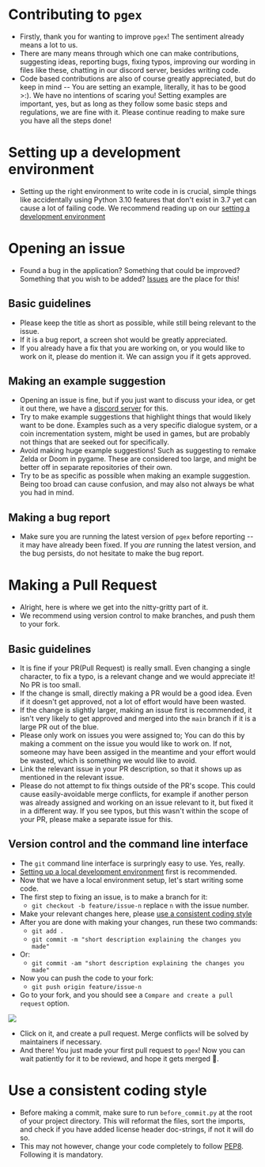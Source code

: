 # Contributing to `pgex`
  - Firstly, thank you for wanting to improve `pgex`! The sentiment already means a lot to us.
  - There are many means through which one can make contributions, suggesting ideas, reporting bugs, fixing typos, improving our wording in files like these, chatting in our discord server, besides writing code.
  - Code based contributions are also of course greatly appreciated, but do keep in mind -- You are setting an example, literally, it has to be good >:). We have no intentions of scaring you! Setting examples are important, yes, but as long as they follow some basic steps and regulations, we are fine with it. Please continue reading to make sure you have all the steps done!

# Setting up a development environment
  - Setting up the right environment to write code in is crucial, simple things like accidentally using Python 3.10 features that don't exist in 3.7 yet can cause a lot of failing code. We recommend reading up on our [setting a development environment](https://github.com/Matiiss/pygame_examples/blob/main/SETUP.md)


# Opening an issue
  - Found a bug in the application? Something that could be improved? Something that you wish to be added? [Issues](https://github.com/Matiiss/pygame_examples/issues) are the place for this! 
## Basic guidelines
  - Please keep the title as short as possible, while still being relevant to the issue.
  - If it is a bug report, a screen shot would be greatly appreciated.
  - If you already have a fix that you are working on, or you would like to work on it, please do mention it. We can assign you if it gets approved.
## Making an example suggestion
  - Opening an issue is fine, but if you just want to discuss your idea, or get it out there, we have a [discord server](https://discord.gg/DCGyWedkde) for this. 
  - Try to make example suggestions that highlight things that would likely want to be done. Examples such as a very specific dialogue system, or a coin incrementation system, might be used in games, but are probably not things that are seeked out for specifically. 
  - Avoid making huge example suggestions! Such as suggesting to remake Zelda or Doom in pygame. These are considered too large, and might be better off in separate repositories of their own.
  - Try to be as specific as possible when making an example suggestion. Being too broad can cause confusion, and may also not always be what you had in mind.
## Making a bug report 
  - Make sure you are running the latest version of `pgex` before reporting -- it may have already been fixed. If you *are* running the latest version, and the bug persists, do not hesitate to make the bug report. 

# Making a Pull Request
  - Alright, here is where we get into the nitty-gritty part of it. 
  - We recommend using version control to make branches, and push them to your fork.
## Basic guidelines
  - It is fine if your PR(Pull Request) is really small. Even changing a single character, to fix a typo, is a relevant change and we would appreciate it! No PR is too small.
  - If the change is small, directly making a PR would be a good idea. Even if it doesn't get approved, not a lot of effort would have been wasted.
  - If the change is slightly larger, making an issue first is recommended, it isn't very likely to get approved and merged into the `main` branch if it is a large PR out of the blue.
  - Please only work on issues you were assigned to; You can do this by making a comment on the issue you would like to work on. If not, someone may have been assiged in the meantime and your effort would be wasted, which is something we would like to avoid. 
  - Link the relevant issue in your PR description, so that it shows up as mentioned in the relevant issue.
  - Please do not attempt to fix things outside of the PR's scope. This could cause easily-avoidable merge conflicts, for example if another person was already assigned and working on an issue relevant to it, but fixed it in a different way. If you see typos, but this wasn't within the scope of your PR, please make a separate issue for this.
## Version control and the command line interface
  - The `git` command line interface is surpringly easy to use. Yes, really.
  - [Setting up a local development environment](https://github.com/Matiiss/pygame_examples/blob/main/SETUP.md) first is recommended.
  - Now that we have a local environment setup, let's start writing some code.
  - The first step to fixing an issue, is to make a branch for it:
  	- `git checkout -b feature/issue-n` replace `n` with the issue number.
  - Make your relevant changes here, please [use a consistent coding style](https://github.com/Matiiss/pygame_examples/blob/main/SETUP.md#use-a-consistent-coding-style)
  - After you are done with making your changes, run these two commands:
  	- `git add .`
  	- `git commit -m "short description explaining the changes you made"`
  - Or:
  	- `git commit -am "short description explaining the changes you made"`
  - Now you can push the code to your fork:
  	- `git push origin feature/issue-n`
  - Go to your fork, and you should see a `Compare and create a pull request` option.
  <img src="https://i.ytimg.com/vi/rgbCcBNZcdQ/maxresdefault.jpg"/>
  
  - Click on it, and create a pull request. Merge conflicts will be solved by maintainers if necessary. 
  - And there! You just made your first pull request to `pgex`! Now you can wait patiently for it to be reviewd, and hope it gets merged 🤞.


# Use a consistent coding style 
  - Before making a commit, make sure to run `before_commit.py` at the root of your project directory. This will reformat the files, 
sort the imports, and check if you have added license header doc-strings, if not it will do so. 
  - This may not however, change your code completely to follow [PEP8](https://peps.python.org/pep-0008/). Following it is mandatory. 
